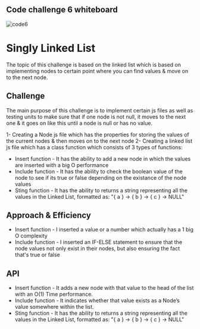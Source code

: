 ## Code challenge 6 whiteboard

![code6](code6.png)

# Singly Linked List
The topic of this challenge is based on the linked list which is based on implementing nodes to certain point where you can find values & move on to the next node.

## Challenge
The main purpose of this challenge is to implement certain js files as well as testing units to make sure that if one node is not null, it moves to the next one & it goes on like this until a node is null or has no value.

1- Creating a Node js file which has the properties for storing the values of the current nodes & then moves on to the next node
2- Creating a linked list js file which has a class function which consists of 3 types of functions:
  * Insert function - It has the ability to add a new node in which the values are inserted with a big O performance
  * Include function - It has the ability to check the boolean value of the node to see if its true or false depending on the existance of the node values
  * Sting function - It has the ability to returns a string representing all the values in the Linked List, formatted as:
"{ a } -> { b } -> { c } -> NULL"

## Approach & Efficiency
  * Insert function - I inserted a value or a number which actually has a 1 big O complexity
  * Include function - I inserted an IF-ELSE statement to ensure that the node values not only exist in their nodes, but also ensuring the fact that's true or false


## API
  * Insert function - It adds a new node with that value to the head of the list with an O(1) Time performance.
  * Include function - It indicates whether that value exists as a Node’s value somewhere within the list.
  * Sting function - It has the ability to returns a string representing all the values in the Linked List, formatted as:
"{ a } -> { b } -> { c } -> NULL"
